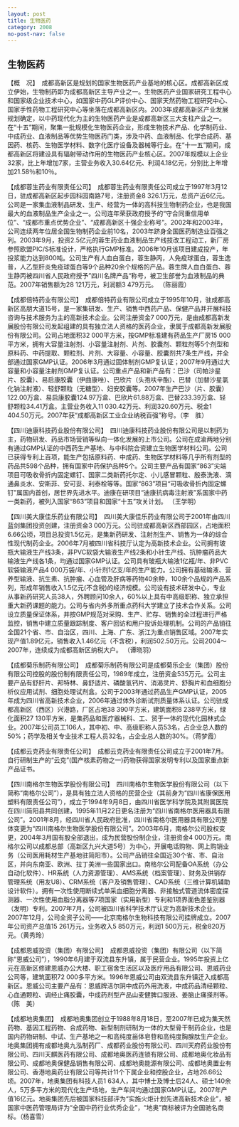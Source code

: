 ```yaml
---
layout: post
title: 生物医药
category: 2008
no-post-nav: false
---
```


##  生物医药

【概　况】　成都高新区是规划的国家生物医药产业基地的核心区。成都高新区成立伊始，生物制药即为成都高新区主导产业之一。生物医药产业国家研究工程中心和国家级企业技术中心，如国家中药GLP评价中心、国家天然药物工程研究中心、国家手性药物工程研究中心等坐落在成都高新区内。2003年成都高新区产业发展规划确定，以中药现代化为主的生物医药产业是成都高新区三大支柱产业之一。在“十五”期间，聚集一批规模化生物医药企业，形成生物技术产品、化学制药业、中成药业、血液制品等优势生物医药门类，涉及中药、血液制品、化学合成药、基因药、核药、生物医学材料、数字化医疗设备及器械等行业。在“十一五”期间，成都高新区将建设具有辐射带动作用的生物医药产业核心区。2007年规模以上企业32家，比上年增加7家，主营业务收入30.64亿元、利润4.18亿元，分别比上年增加21.58％和10％。
 
【成都蓉生药业有限责任公司】　成都蓉生药业有限责任公司成立于1997年3月12日，驻成都高新区起步园科园南路7号，注册资金8 326.1万元，总资产近6亿元。公司是一家集血液制品研发、生产、经营为一体的高科技生物制药企业，也是我国最大的血液制品生产企业之一。公司连年荣获政府授予的“守合同重信用单位”、“成都市重点优势企业”、“成都高新区十强企业称号”。2002年和2003年，公司连续两年位居全国生物制药企业前10名，2003年跻身全国医药制造业百强之列。2003年9月，投资2.5亿元的蓉生药业血液制品生产线技改工程动工，新厂房参照欧盟PIC/S标准设计，严格执行GMP标准。2006年10月该项目建成投产，年投浆能力达到800吨。公司生产有人血白蛋白，蓉生静丙，人免疫球蛋白，蓉生逸普，人乙型肝炎免疫球蛋白等9个品种20余个规格的产品。蓉生牌人血白蛋白、蓉生静丙被四川省人民政府授予”四川名牌产品“称号，被卫生部誉为血液制品的典范。2007年销售额为28 121万元，利润额3 479万元。
（陈丽霞）
 
【成都倍特药业有限公司】　成都倍特药业有限公司成立于1995年10月，驻成都高新区高朋大道15号，是一家集研发、生产、销售中西药产品、保健产品并开展科技咨询与技术服务为主的高新技术企业。公司注册资金7 000万元，是由成都高新发展股份有限公司发起组建的具有独立法人资格的医药企业，隶属于成都高新发展股份有限公司。公司占地面积32 000平方米，按GMP标准建有药品生产厂房15 000平方米，拥有大容量注射剂、小容量注射剂、片剂、胶囊剂、颗粒剂等5个剂型和原料药、中药提取、颗粒剂、片剂、大容量、小容量、胶囊剂共7条生产线，并全部通过国家GMP认证。2006年3月通过固体制剂GMP复认证；2007年9月通过大容量和小容量注射剂GMP复认证。公司重点产品和新产品有：巴沙（司帕沙星片、胶囊）、易启康胶囊（伊曲康唑）、巴欣片（头孢呋辛酯）、巴替（加替沙星氯化钠注射液）、轻舒颗粒（无糖型）、妇安胶囊等。2007年生产巴沙（片、胶囊）122.00万盒、易启康胶囊124.97万盒、巴欣片61.88万盒、巴替233.39万盒、轻舒颗粒34.41万盒。主营业务收入11 030.42万元、利润320.60万元、税金1 404.50万元。2007年获“成都高新区工业企业纳税百强”称号。（李　胜）
 
【四川迪康科技药业股份有限公司】　四川迪康科技药业股份有限公司是以制药为主，药物研发、药品市场营销等纵向一体化发展的上市公司。公司在成渝两地分别有通过GMP认证的中西药生产基地、与中科院合资建立生物医学材料公司。公司已获得专利上百项，能生产包括原料药、中成药、生物医学材料等几乎所有剂型的药品共598个品种，拥有国家中药保护品种5个。公司主要产品有国家“863”尖端项目可吸收骨折内固定螺钉、国家二类新药托尔定、小儿感冒颗粒、殷泰洗液、滴通鼻炎水、安斯菲、安可妥、利泰栓等等。国家“863”项目“可吸收骨折内固定螺钉”属国内首创，居世界先进水平。迪康在研项目“迪康抗病毒注射液”系国家中药一类新药，被列入国家“863”项目和国家“十五”攻关计划。
（王学明）
 
【四川美大康佳乐药业有限公司】　四川美大康佳乐药业有限公司于2001年由四川蓝剑集团投资创建，注册资金3 000万元。公司驻成都高新区西部园区，占地面积6.66公顷，项目总投资1.5亿元，是集新药研发、注射剂生产、销售为一体的综合性现代制药企业。2006年7月被四川省科技厅认定为高新技术企业。公司拥有玻瓶大输液生产线3条，非PVC软袋大输液生产线2条和小针生产线、抗肿瘤药品大输液生产线各1条，均通过国家GMP认证。公司具有玻瓶大输液1亿瓶/年、非PVC软袋输液产品4 000万袋/年、小针剂1亿支/年的生产能力。公司拥有基础输液、营养型输液、抗生素、抗肿瘤、心血管及肝病等药物40余种，100余个品规的产品系列，形成年销售收入1.5亿元(不含税)的经济规模。公司设有技术研发中心，专业从事新药研究人员38人，外聘顾问10余人，60%以上具有中高级职称、独立承担重大新药课题的能力。公司与省内外多所重点药科大学建立了技术合作关系。公司设立质量保证体系，并按GMP规范对采购、生产、贮存、销售的全过程进行严格监控，销售中建立质量跟踪制度、客户回访和用户投诉处理机制。公司的产品销往全国21个省、市、自治区，四川、上海、广东、浙江为重点销售区域。2007年实现产值1.89亿元，销售收入1.46亿元（不含税），利润502.50万元。公司2004～2007年，连续成为成都高新区纳税大户。
（谭晓羽）
 
【成都菊乐制药有限公司】　成都菊乐制药有限公司是成都菊乐企业（集团）股份有限公司控股的股份制有限责任公司，1989年成立，注册资金535万元。公司主要产品有舒肝片、邦特林、鼻舒适片、磷酸氢钙片、消渴灵片、舒胸片和血细胞分析仪应用试剂、细胞处理试剂盒。公司于2003年通过药品生产GMP认证，2005年成为四川省高新技术企业，2006年通过体外诊断试剂质量体系认证。公司驻成都高新区（西区）兴港路，厂区占地38 390平方米，建筑面积8 238平方米，绿化面积27 130平方米，是集药品和医疗器械科、工、贸于一体的现代化园林式企业。2007年公司员工106人，其中初、中、高级职称人员53名，占企业总人数的50%；药学及相关专业技术工程人员32名，占企业总人数的30%。（蒋梦霞）
 
【成都云克药业有限责任公司】　成都云克药业有限责任公司成立于2001年7月。自行研制生产的“云克”(国产核素药物之一)药物获得国家发明专利以及国家重点新产品证书。
 
【四川南格尔生物医学股份有限公司】　四川南格尔生物医学股份有限公司（以下简称“南格尔公司”），是具有独立法人资格的民营企业（其前身为“四川省康保医用塑料有限责任公司”），成立于1994年9月8日，由四川省医学科学院及其附属医院在四川简阳县共同创建，1995年11月22日更名注册为“四川省南格尔医用器具有限公司”。2001年8月，经四川省人民政府批准，四川省南格尔医用器具有限公司整体变更为“四川南格尔生物医学股份有限公司”。2003年6月，南格尔公司股权变更，2004年3月国有股全部退出，成为民营股份制企业，注册资金4 000万元。南格尔公司以成都总部（高新区九兴大道5号）为中心，开展电话购物、网上购销业务（公司医用耗材生产基地驻简阳市）。公司产品销往全国近30个省、市、自治区，并向东南亚、欧洲、拉丁美洲一些国家出口。南格尔公司配备OA系统（办公自动化软件）、HR系统（人力资源管理）、AMS系统（档案管理）、财务及供销存管理系统（用友U8）、CRM系统（客户及销售管理）、CAD系统（三维计算机辅助设计软件）。拥有一次性使用断续式单采血细胞分离器、非接触式管道流体密度探测器、一次性使用血脂分离器等7项国家（实用新型）专利和1项界面色差鉴别器（发明）专利。2007年7月，公司被四川省科学技术厅认定为高新技术企业。2007年12月，公司全资子公司——北京南格尔生物科技有限公司挂牌成立。2007年公司资产总值15 261万元，业务收入5 850万元，利润1 500万元，税金820万元。（黄秀玲）
 
【成都恩威投资（集团）有限公司】　成都恩威投资（集团）有限公司（以下简称“恩威公司”），1990年6月建于双流县东升镇，属于民营企业。1995年投资上亿元在高新区修建恩威办公大楼、职工宿舍生活区以及医疗用品有限公司、恩威药业公司等，建筑面积72 000多平方米。1996年恩威公司由双流县东升镇迁入成都高新区。恩威公司主要产品有：恩威牌洁尔阴中成药外用洗液，中成药品清经颗粒、心血通颗粒、调经止痛胶囊，中成药剂型产品山麦健脾口服液、姜脑止痛搽剂等。（陈　美）
 
【成都地奥集团】　成都地奥集团创立于1988年8月18日，至2007年已成为集天然药物、基因工程药物、合成药物、新型制剂研制为一体的大型骨干制药企业，也是国内药物研制、中试、生产基地之一和高纯度甾体皂苷和高纯度胸腺肽生产企业。地奥集团拥有成都地奥九泓制药厂、成都药业股份有限公司、四川天府药业股份有限公司、四川天麒医药有限公司、成都地奥医药连锁有限公司、成都地奥化妆品有限公司、成都地奥保健品销售有限公司、成都地奥能源有限公司、成都地奥置业有限公司、香港地奥药业有限公司等共计11个下属企业和控股企业，占地26.66公顷。2007年，地奥集团有科技人员1 634人，其中博士及博士后24人、硕士140余人，5万多平方米的现代化生产场地，生产车间均通过国家GMP认证。2007年产值16亿元。地奥集团先后被国家科技部评为“实施火炬计划先进高新技术企业”，被国家中医药管理局评为“全国中药行业优秀企业”，“地奥”商标被评为全国驰名商标。（杨喜雪）
 